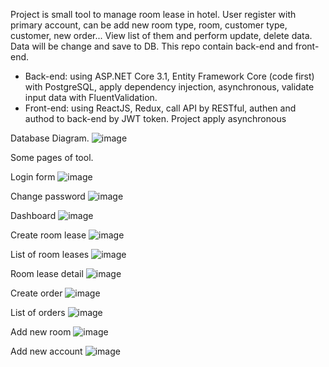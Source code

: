 Project is small tool to manage room lease in hotel. User register with primary account, can be add new room type, room, customer type, customer, new order... View list of them and perform update, delete data. Data will be change and save to DB.
This repo contain back-end and front-end. 

-	Back-end: using ASP.NET Core 3.1, Entity Framework Core (code first) with PostgreSQL, apply dependency injection, asynchronous, validate input data with FluentValidation.
-	Front-end: using ReactJS, Redux, call API by RESTful, authen and authod to back-end by JWT token.
Project apply asynchronous

Database Diagram. 
![image](https://user-images.githubusercontent.com/46376034/213636977-eb0904a9-63ad-4841-93cb-3f83a1cc1df6.png)


Some pages of tool.

Login form 
![image](https://user-images.githubusercontent.com/46376034/213636727-e5f2467e-fb7a-4ff9-a50c-7fc184965deb.png)

Change password
![image](https://user-images.githubusercontent.com/46376034/213636788-0dfa1077-2e9c-49bf-8b6f-4901fab488e8.png)

Dashboard
![image](https://user-images.githubusercontent.com/46376034/213622831-c7071a96-3d59-4d5f-b014-a8a2caa34302.png)

Create room lease
![image](https://user-images.githubusercontent.com/46376034/213635863-2caa9316-5212-4776-a187-195dd6478d1e.png)

List of room leases
![image](https://user-images.githubusercontent.com/46376034/213635928-071f149c-5eef-4a60-bfd7-acd677bc1a07.png)

Room lease detail
![image](https://user-images.githubusercontent.com/46376034/213636025-82095060-5c17-4c50-8000-556f0d35535d.png)

Create order
![image](https://user-images.githubusercontent.com/46376034/213636102-c53b1cd8-2d00-4d85-8c9e-e3fa23457ae1.png)

List of orders
![image](https://user-images.githubusercontent.com/46376034/213636157-0909862a-78f6-45a7-b504-85c0488cc035.png)

Add new room
![image](https://user-images.githubusercontent.com/46376034/213636227-5c0b820e-473e-42de-9b88-a7edd33806b6.png)

Add new account
![image](https://user-images.githubusercontent.com/46376034/213636318-b436f8a2-6027-482e-960c-232d063d4112.png)
